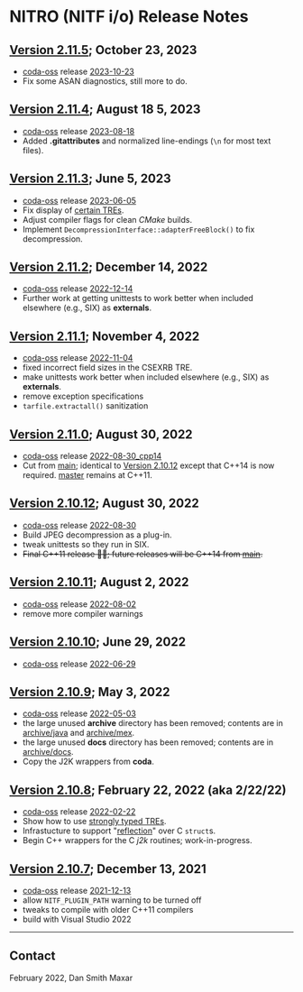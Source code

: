 ﻿# NITRO (NITF i/o) Release Notes

## [Version 2.11.5](https://github.com/mdaus/nitro/releases/tag/NITRO-2.11.5); October 23, 2023
* [coda-oss](https://github.com/mdaus/coda-oss) release [2023-10-23](https://github.com/mdaus/coda-oss/releases/tag/2023-10-23)
* Fix some ASAN diagnostics, still more to do.

## [Version 2.11.4](https://github.com/mdaus/nitro/releases/tag/NITRO-2.11.4); August 18 5, 2023
* [coda-oss](https://github.com/mdaus/coda-oss) release [2023-08-18](https://github.com/mdaus/coda-oss/releases/tag/2023-08-18)
* Added **.gitattributes** and normalized line-endings (`\n` for most text files).

## [Version 2.11.3](https://github.com/mdaus/nitro/releases/tag/NITRO-2.11.3); June 5, 2023
* [coda-oss](https://github.com/mdaus/coda-oss) release [2023-06-05](https://github.com/mdaus/coda-oss/releases/tag/2023-06-05)
* Fix display of [certain TREs](https://github.com/mdaus/nitro/issues/529).
* Adjust compiler flags for clean *CMake* builds.
* Implement `DecompressionInterface::adapterFreeBlock()` to fix decompression.

## [Version 2.11.2](https://github.com/mdaus/nitro/releases/tag/NITRO-2.11.2); December 14, 2022
* [coda-oss](https://github.com/mdaus/coda-oss) release [2022-12-14](https://github.com/mdaus/coda-oss/releases/tag/2022-12-14)
* Further work at getting unittests to work better when included elsewhere (e.g., SIX) as **externals**.

## [Version 2.11.1](https://github.com/mdaus/nitro/releases/tag/NITRO-2.11.1); November 4, 2022
* [coda-oss](https://github.com/mdaus/coda-oss) release [2022-11-04](https://github.com/mdaus/coda-oss/releases/tag/2022-11-04)
* fixed incorrect field sizes in the CSEXRB TRE.
* make unittests work better when included elsewhere (e.g., SIX) as **externals**.
* remove exception specifications
* `tarfile.extractall()` sanitization

## [Version 2.11.0](https://github.com/mdaus/nitro/releases/tag/NITRO-2.11.0); August 30, 2022
* [coda-oss](https://github.com/mdaus/coda-oss) release [2022-08-30_cpp14](https://github.com/mdaus/coda-oss/releases/tag/2022-08-30_cpp14)
* Cut from [main](https://github.com/mdaus/nitro/tree/main); identical to [Version 2.10.12](https://github.com/mdaus/nitro/releases/tag/NITRO-2.10.12)
except that C++14 is now required.  [master](https://github.com/mdaus/nitro/tree/master) remains at C++11.

## [Version 2.10.12](https://github.com/mdaus/nitro/releases/tag/NITRO-2.10.12); August 30, 2022
* [coda-oss](https://github.com/mdaus/coda-oss) release [2022-08-30](https://github.com/mdaus/coda-oss/releases/tag/2022-08-30)
* Build JPEG decompression as a plug-in.
* tweak unittests so they run in SIX.
* ~~Final C++11 release 🤞🏻; future releases will be C++14 from [main](https://github.com/mdaus/nitro/tree/main).~~

## [Version 2.10.11](https://github.com/mdaus/nitro/releases/tag/NITRO-2.10.11); August 2, 2022
* [coda-oss](https://github.com/mdaus/coda-oss) release [2022-08-02](https://github.com/mdaus/coda-oss/releases/tag/2022-08-02)
* remove more compiler warnings

## [Version 2.10.10](https://github.com/mdaus/nitro/releases/tag/NITRO-2.10.10); June 29, 2022
* [coda-oss](https://github.com/mdaus/coda-oss) release [2022-06-29](https://github.com/mdaus/coda-oss/releases/tag/2022-06-29)

## [Version 2.10.9](https://github.com/mdaus/nitro/releases/tag/NITRO-2.10.9); May 3, 2022
* [coda-oss](https://github.com/mdaus/coda-oss) release [2022-05-03](https://github.com/mdaus/coda-oss/releases/tag/2022-05-03)
* the large unused **archive** directory has been removed; contents are in [archive/java](https://github.com/mdaus/nitro/tree/archive/java)
and [archive/mex](https://github.com/mdaus/nitro/tree/archive/mex).
* the large unused **docs** directory has been removed; contents are in [archive/docs](https://github.com/mdaus/nitro/tree/archive/docs).
* Copy the J2K wrappers from **coda**.

## [Version 2.10.8](https://github.com/mdaus/nitro/releases/tag/NITRO-2.10.8); February 22, 2022 (aka 2/22/22)
* [coda-oss](https://github.com/mdaus/coda-oss) release [2022-02-22](https://github.com/mdaus/coda-oss/releases/tag/2022-02-22)
* Show how to use [strongly typed TREs](https://github.com/mdaus/nitro/tree/feature/strongly-typed-TREs).
* Infrastucture to support "[reflection](https://github.com/mdaus/nitro/tree/feature/reflection)" over C `struct`s.
* Begin C++ wrappers for the C *j2k* routines; work-in-progress.

## [Version 2.10.7](https://github.com/mdaus/nitro/releases/tag/NITRO-2.10.7); December 13, 2021
* [coda-oss](https://github.com/mdaus/coda-oss) release [2021-12-13](https://github.com/mdaus/coda-oss/releases/tag/2021-12-13)
* allow `NITF_PLUGIN_PATH` warning to be turned off
* tweaks to compile with older C++11 compilers
* build with Visual Studio 2022

-----

## Contact
February 2022, Dan <dot> Smith <at> Maxar <dot> <see><oh><em>